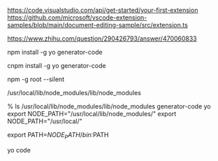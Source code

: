 https://code.visualstudio.com/api/get-started/your-first-extension
https://github.com/microsoft/vscode-extension-samples/blob/main/document-editing-sample/src/extension.ts

https://www.zhihu.com/question/290426793/answer/470060833

npm install -g yo generator-code

cnpm install -g yo generator-code

npm -g root --silent 

/usr/local/lib/node_modules/lib/node_modules


% ls /usr/local/lib/node_modules/lib/node_modules
generator-code  yo
export NODE_PATH="/usr/local/lib/node_modules/"
export NODE_PATH="/usr/local/"

export PATH=$NODE_PATH/bin:$PATH


yo code
